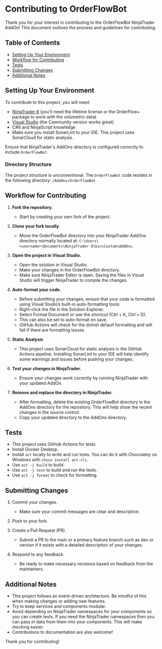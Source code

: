 # Contributing to OrderFlowBot

Thank you for your interest in contributing to the OrderFlowBot NinjaTrader AddOn! This document outlines the process and guidelines for contributing.

## Table of Contents

- [Setting Up Your Environment](#setting-up-your-environment)
- [Workflow for Contributing](#workflow-for-contributing)
- [Tests](#tests)
- [Submitting Changes](#submitting-changes)
- [Additional Notes](#additional-notes)

## Setting Up Your Environment

To contribute to this project, you will need:

- [NinjaTrader 8](https://ninjatrader.com/) (you'll need the lifetime license or the OrderFlow+ package to work with the volumetric data)
- [Visual Studio](https://visualstudio.microsoft.com/) (the Community version works great)
- C#6 and NinjaScript knowledge
- Make sure you install SonarLint to your IDE. This project uses SonarCloud for static analysis.

Ensure that NinjaTrader's AddOns directory is configured correctly to include `OrderFlowBot`.

### Directory Structure

The project structure is unconventional. The `OrderFlowBot` code resides in the following directory: `/AddOns/OrderFlowBot`

## Workflow for Contributing

1. **Fork the repository.**

   - Start by creating your own fork of the project.

2. **Clone your fork locally.**

   - Move the OrderFlowBot directory into your NinjaTrader AddOns directory normally located at: `C:\Users\<username>\Documents\NinjaTrader 8\bin\Custom\AddOns`.

3. **Open the project in Visual Studio.**

   - Open the solution in Visual Studio.
   - Make your changes in the OrderFlowBot directory.
   - Make sure NinjaTrader Editor is open. Saving the files in Visual Studio will trigger NinjaTrader to compile the changes.

4. **Auto-format your code.**

   - Before submitting your changes, ensure that your code is formatted using Visual Studio’s built-in auto-formatting tools:
   - Right-click the file in the Solution Explorer.
   - Select Format Document or use the shortcut (Ctrl + K, Ctrl + D).
   - This can also be set to auto-format on save.
   - GitHub Actions will check for the dotnet default formatting and will fail if there are formatting issues.

5. **Static Analysis**

   - This project uses SonarCloud for static analysis in the GitHub Actions pipeline. Installing SonarLint to your IDE will help identify some warnings and issues before pushing your changes.

6. **Test your changes in NinjaTrader.**

   - Ensure your changes work correctly by running NinjaTrader with your updated AddOn.

7. **Remove and replace the directory in NinjaTrader.**
   - After formatting, delete the existing OrderFlowBot directory in the AddOns directory for the repository. This will help show the recent changes in the source control.
   - Copy your updated directory to the AddOns directory.

## Tests

- This project uses GitHub Actions for tests.
- Install Docker Desktop.
- Install `act` locally to write and run tests. You can do it with Chocolatey on Windows with `choco install act-cli`.
- Use `act -j build` to build.
- Use `act -j test` to build and run the tests.
- Use `act -j format` to check for formatting.

## Submitting Changes

1. Commit your changes.

   - Make sure your commit messages are clear and descriptive.

2. Push to your fork.

3. Create a Pull Request (PR).

   - Submit a PR to the main or a primary feature branch such as dev or version if it exists with a detailed description of your changes.

4. Respond to any feedback.

   - Be ready to make necessary revisions based on feedback from the maintainers.

## Additional Notes

- This project follows an event-driven architecture. Be mindful of this when making changes or adding new features.
- Try to keep services and components modular.
- Avoid depending on NinjaTrader namespaces for your components so you can create tests. If you need the NinjaTrader namespaces then you can pass in data from them into your components. This will make mocking easier.
- Contributions to documentation are also welcome!

Thank you for contributing!
